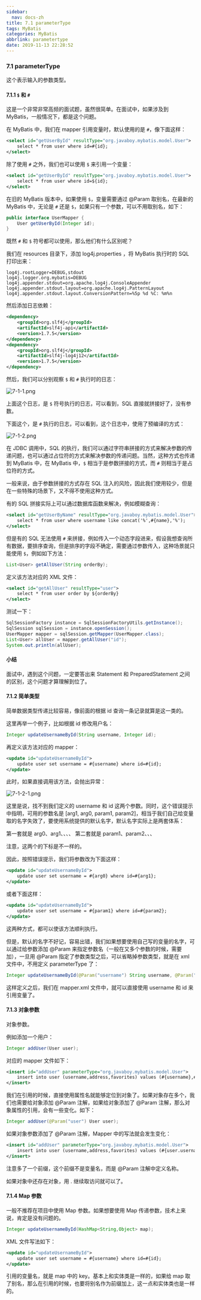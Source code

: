```yaml
---
sidebar:
  nav: docs-zh
title: 7.1 parameterType
tags: MyBatis
categories: MyBatis
abbrlink: parametertype
date: 2019-11-13 22:28:52
---
```


### 7.1 parameterType

这个表示输入的参数类型。

<!--more-->


#### 7.1.1 `$` 和 `#`

这是一个非常非常高频的面试题，虽然很简单。在面试中，如果涉及到 MyBatis，一般情况下，都是这个问题。

在 MyBatis 中，我们在 mapper 引用变量时，默认使用的是 `#`，像下面这样：

```xml
<select id="getUserById" resultType="org.javaboy.mybatis.model.User">
    select * from user where id=#{id};
</select>
```

除了使用 `#` 之外，我们也可以使用 `$` 来引用一个变量：

```xml
<select id="getUserById" resultType="org.javaboy.mybatis.model.User">
    select * from user where id=${id};
</select>
```

在旧的 MyBatis 版本中，如果使用 `$`，变量需要通过 @Param 取别名，在最新的 MyBatis 中，无论是 `#` 还是 `$`，如果只有一个参数，可以不用取别名，如下：

```java
public interface UserMapper {
    User getUserById(Integer id);
}
```

既然 `#` 和 `$` 符号都可以使用，那么他们有什么区别呢？

我们在 resources 目录下，添加 log4j.properties ，将 MyBatis 执行时的 SQL 打印出来：

```properties
log4j.rootLogger=DEBUG,stdout
log4j.logger.org.mybatis=DEBUG
log4j.appender.stdout=org.apache.log4j.ConsoleAppender
log4j.appender.stdout.layout=org.apache.log4j.PatternLayout
log4j.appender.stdout.layout.ConversionPattern=%5p %d %C: %m%n 
```

然后添加日志依赖：

```xml
<dependency>
    <groupId>org.slf4j</groupId>
    <artifactId>slf4j-api</artifactId>
    <version>1.7.5</version>
</dependency>
<dependency>
    <groupId>org.slf4j</groupId>
    <artifactId>slf4j-log4j12</artifactId>
    <version>1.7.5</version>
</dependency>
```

然后，我们可以分别观察 `$` 和 `#` 执行时的日志：

![](http://mybatis.javaboy.org/assets/images/img/7-1-1.png "7-1-1.png")

上面这个日志，是 `$` 符号执行的日志，可以看到，SQL 直接就拼接好了，没有参数。

下面这个，是 `#` 执行的日志，可以看到，这个日志中，使用了预编译的方式：

![](http://mybatis.javaboy.org/assets/images/img/7-1-2.png "7-1-2.png")

在 JDBC 调用中，SQL 的执行，我们可以通过字符串拼接的方式来解决参数的传递问题，也可以通过占位符的方式来解决参数的传递问题。当然，这种方式也传递到 MyBatis 中，在 MyBatis 中，`$` 相当于是参数拼接的方式，而 `#` 则相当于是占位符的方式。

一般来说，由于参数拼接的方式存在 SQL 注入的风险，因此我们使用较少，但是在一些特殊的场景下，又不得不使用这种方式。

有的 SQL 拼接实际上可以通过数据库函数来解决，例如模糊查询：

```xml
<select id="getUserByName" resultType="org.javaboy.mybatis.model.User">
    select * from user where username like concat('%',#{name},'%');
</select>
```

但是有的 SQL 无法使用 `#` 来拼接，例如传入一个动态字段进来，假设我想查询所有数据，要排序查询，但是排序的字段不确定，需要通过参数传入，这种场景就只能使用 `$`，例如如下方法：

```java
List<User> getAllUser(String orderBy);
```

定义该方法对应的 XML 文件：

```xml
<select id="getAllUser" resultType="user">
    select * from user order by ${orderBy}
</select>
```

测试一下：

```java
SqlSessionFactory instance = SqlSessionFactoryUtils.getInstance();
SqlSession sqlSession = instance.openSession();
UserMapper mapper = sqlSession.getMapper(UserMapper.class);
List<User> allUser = mapper.getAllUser("id");
System.out.println(allUser);
```

#### 小结

面试中，遇到这个问题，一定要答出来 Statement 和 PreparedStatement 之间的区别，这个问题才算理解到位了。

#### 7.1.2 简单类型

简单数据类型传递比较容易，像前面的根据 id 查询一条记录就算是这一类的。

这里再举一个例子，比如根据 id 修改用户名：

```java
Integer updateUsernameById(String username, Integer id);
```

再定义该方法对应的 mapper：

```xml
<update id="updateUsernameById">
    update user set username = #{username} where id=#{id};
</update>
```

此时，如果直接调用该方法，会抛出异常：

![](http://mybatis.javaboy.org/assets/images/img/7-1-2-1.png "7-1-2-1.png")

这里是说，找不到我们定义的 username 和 id 这两个参数。同时，这个错误提示中指明，可用的参数名是 [arg1, arg0, param1, param2]，相当于我们自己给变量取的名字失效了，要使用系统提供的默认名字，默认名字实际上是两套体系：

第一套就是 arg0、arg1、、、、
第二套就是 param1、param2、、、

注意，这两个的下标是不一样的。

因此，按照错误提示，我们将参数改为下面这样：

```xml
<update id="updateUsernameById">
    update user set username = #{arg0} where id=#{arg1};
</update>
```

或者下面这样：

```xml
<update id="updateUsernameById">
    update user set username = #{param1} where id=#{param2};
</update>
```

这两种方式，都可以使该方法顺利执行。

但是，默认的名字不好记，容易出错，我们如果想要使用自己写的变量的名字，可以通过给参数添加 @Param 来指定参数名（一般在又多个参数的时候，需要加），一旦用 @Param 指定了参数类型之后，可以省略掉参数类型，就是在 xml 文件中，不用定义 parameterType 了：

```java
Integer updateUsernameById(@Param("username") String username, @Param("id") Integer id);
```

这样定义之后，我们在 mapper.xml 文件中，就可以直接使用 username 和 id 来引用变量了。

#### 7.1.3 对象参数

对象参数。

例如添加一个用户：

```java
Integer addUser(User user);
```

对应的 mapper 文件如下：

```xml
<insert id="addUser" parameterType="org.javaboy.mybatis.model.User">
    insert into user (username,address,favorites) values (#{username},#{address},#{favorites,typeHandler=org.javaboy.mybatis.typehandler.List2VarcharHandler});
</insert>
```

我们在引用的时候，直接使用属性名就能够定位到对象了。如果对象存在多个，我们也需要给对象添加 @Param 注解，如果给对象添加了 @Param 注解，那么对象属性的引用，会有一些变化。如下：

```java
Integer addUser(@Param("user") User user);
```

如果对象参数添加了 @Param 注解，Mapper 中的写法就会发生变化：

```xml
<insert id="addUser" parameterType="org.javaboy.mybatis.model.User">
    insert into user (username,address,favorites) values (#{user.username},#{user.address},#{user.favorites,typeHandler=org.javaboy.mybatis.typehandler.List2VarcharHandler});
</insert>
```

注意多了一个前缀，这个前缀不是变量名，而是 @Param 注解中定义名称。

如果对象中还存在对象，用 . 继续取访问就可以了。

#### 7.1.4 Map 参数

一般不推荐在项目中使用 Map 参数。如果想要使用 Map 传递参数，技术上来说，肯定是没有问题的。

```java
Integer updateUsernameById(HashMap<String,Object> map);
```

XML 文件写法如下：

```xml
<update id="updateUsernameById">
    update user set username = #{username} where id=#{id};
</update>
```

引用的变量名，就是 map 中的 key。基本上和实体类是一样的，如果给 map 取了别名，那么在引用的时候，也要将别名作为前缀加上，这一点和实体类也是一样的。
